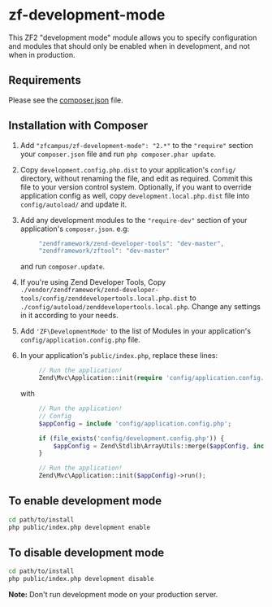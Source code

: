 zf-development-mode
===================

This ZF2 "development mode" module allows you to specify configuration and
modules that should only be enabled when in development, and not when in
production.

Requirements
------------
  
Please see the [composer.json](composer.json) file.

Installation with Composer
--------------------------

1. Add `"zfcampus/zf-development-mode": "2.*"` to the `"require"` section your
   `composer.json` file and run `php composer.phar update`.
1. Copy `development.config.php.dist` to your application's `config/` directory,
   without renaming the file, and edit as required. Commit this file to your
   version control system. Optionally, if you want to override application config
   as well, copy `development.local.php.dist` file into `config/autoload/` and
   update it.
1. Add any development modules to the `"require-dev"` section of your
   application's `composer.json`. e.g:
   
   ```javascript
        "zendframework/zend-developer-tools": "dev-master",
        "zendframework/zftool": "dev-master"
   ```
        
   and run `composer.update`.
1. If you're using Zend Developer Tools, Copy
   `./vendor/zendframework/zend-developer-tools/config/zenddevelopertools.local.php.dist`
   to `./config/autoload/zenddevelopertools.local.php`. Change any settings in
   it according to your needs.
1. Add `'ZF\DevelopmentMode'` to the list of Modules in your
   application's `config/application.config.php` file.
1. In your application's `public/index.php`, replace these lines:

   ```php
        // Run the application!
        Zend\Mvc\Application::init(require 'config/application.config.php')->run();
   ```

   with

   ```php
        // Run the application!
        // Config
        $appConfig = include 'config/application.config.php';

        if (file_exists('config/development.config.php')) {
            $appConfig = Zend\Stdlib\ArrayUtils::merge($appConfig, include 'config/development.config.php');
        }

        // Run the application!
        Zend\Mvc\Application::init($appConfig)->run();
   ```


To enable development mode
--------------------------

```sh
cd path/to/install
php public/index.php development enable
```

To disable development mode
---------------------------

```sh
cd path/to/install
php public/index.php development disable
```

**Note:** Don't run development mode on your production server.
